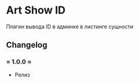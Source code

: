 # Art Show ID

Плагин вывода ID в админке в листинге сущности 

## Changelog

### = 1.0.0 =
* Релиз
